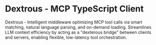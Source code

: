 # Dextrous - MCP TypeScript Client

Dextrous - Intelligent middleware optimizing MCP tool calls via smart matching, natural language parsing, and on-demand loading. Streamlines LLM context efficiency by acting as a "dexterous bridge" between clients and servers, enabling flexible, low-latency tool orchestration.